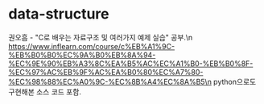 # data-structure
권오흠 - "C로 배우는 자료구조 및 여러가지 예제 실습" 공부.\n
https://www.inflearn.com/course/c%EB%A1%9C-%EB%B0%B0%EC%9A%B0%EB%8A%94-%EC%9E%90%EB%A3%8C%EA%B5%AC%EC%A1%B0-%EB%B0%8F-%EC%97%AC%EB%9F%AC%EA%B0%80%EC%A7%80-%EC%98%88%EC%A0%9C-%EC%8B%A4%EC%8A%B5\n
python으로도 구현해본 소스 코드 포함.
